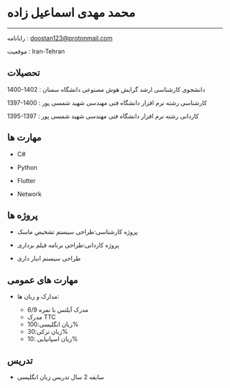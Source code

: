 محمد مهدی اسماعیل زاده
============

-------------------     ----------------------------
رایانامه :                       doostan123@protonmail.com

موقعیت   :                       Iran-Tehran

تحصیلات
---------
1400-1402
:   دانشجوی کارشناسی ارشد گرایش هوش مصنوعی دانشگاه سمنان


1397-1400
:   کارشناسی رشته نرم افزار دانشگاه فنی مهندسی شهید شمسی پور



1395-1397
:  کاردانی رشته نرم افزار دانشگاه فنی مهندسی شهید شمسی پور

    


مهارت ها
----------

* C#

* Python

* Flutter

* Network


پروژه ها
----------

* پروژه کارشناسی:طراحی سیستم تشخیص ماسک

* پروژه کاردانی:طراحی برنامه فیلم برداری

* طراحی سیستم انبار داری

مهارت های عمومی
----------------------------------------

* مدارک و زبان ها:

     * مدرک آیلتس با نمره 6/9
     * مدرک TTC
     * زبان انگلیسی:100%  
     * زبان ترکی:30%
     * زبان اسپانیایی :10%


تدریس
----------------------------------------


* سابقه 2 سال تدریس زبان انگلیسی
